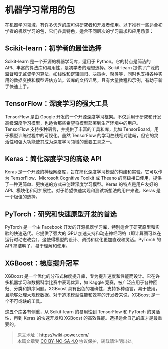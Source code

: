# 机器学习常用的包

在机器学习领域，有许多优秀的库可供研究者和开发者使用。以下推荐一些适合初学者的机器学习的包，它们各具特色，适合不同层次的学习需求和应用场景：

## Scikit-learn：初学者的最佳选择

Scikit-learn 是一个开源的机器学习库，适用于 Python。它的特点是简洁的 API、丰富的算法库和易用性，是初学者的理想选择。Scikit-learn 提供了广泛的监督和无监督学习算法，如线性和逻辑回归、决策树、聚类等，同时也支持各种实用的数据变换和模型评估方法。该库的文档详尽，且有大量教程和示例，有助于新手快速上手。

## TensorFlow：深度学习的强大工具

TensorFlow 是由 Google 开发的一个开源深度学习框架。不仅适用于研究和开发高级深度学习模型，也适合那些希望将模型部署到生产环境中的用户。TensorFlow 支持多种语言，并提供了丰富的工具和库，比如 TensorBoard，用于模型训练过程中的可视化。虽然 TensorFlow 的学习曲线相对陡峭，但它的灵活性和强大功能使其成为深度学习领域的重要工具之一。

## Keras：简化深度学习的高级 API

Keras 是一个开源的神经网络库，旨在简化深度学习模型的构建和实验。它可以作为 TensorFlow、Microsoft Cognitive Toolkit 或 Theano 的高级接口使用，提供了一种更简单、更快速的方式来创建深度学习模型。Keras 的特点是用户友好的 API、模块化和可扩展性。对于希望快速实现和测试新想法的用户来说，Keras 是一个极佳的选择。

## PyTorch：研究和快速原型开发的首选

PyTorch 是一个由 Facebook 开发的开源机器学习库，特别适合于研究原型和实验的快速迭代。它提供了强大的 GPU 加速支持和动态神经网络（即计算图可以在运行时动态改变），这使得模型的设计、调试和优化更加直观和灵活。PyTorch 的 API 简洁明了，易于理解和使用。

## XGBoost：梯度提升冠军

XGBoost 是一个优化的分布式梯度提升库，专为提升速度和性能而设计。它在许多机器学习和数据科学比赛中表现优异，如 Kaggle 竞赛，被广泛应用于各种回归、分类和排序问题。XGBoost 具有出色的准确性，支持多种语言，易于使用，且能够处理大规模数据。对于追求模型性能和效率的开发者来说，XGBoost 是一个不可或缺的工具。

这五个库各有侧重，从 Scikit-learn 的易用性到 TensorFlow 和 PyTorch 的灵活性，再到 Keras 的快速开发和 XGBoost 的高效性能。选择适合自己的库才是最重要的。

> 原文地址：<https://wiki-power.com/>  
> 本篇文章受 [CC BY-NC-SA 4.0](https://creativecommons.org/licenses/by/4.0/deed.zh) 协议保护，转载请注明出处。
